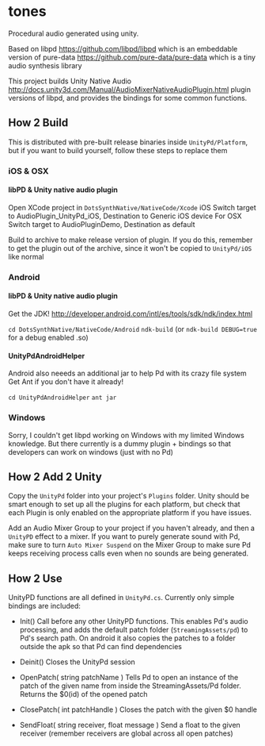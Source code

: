 # tones
Procedural audio generated using unity. 

Based on libpd <https://github.com/libpd/libpd> which is an embeddable version of 
pure-data <https://github.com/pure-data/pure-data> which is a tiny audio synthesis library

This project builds Unity Native Audio <http://docs.unity3d.com/Manual/AudioMixerNativeAudioPlugin.html> 
plugin versions of libpd, and provides the bindings for some common functions.


## How 2 Build
This is distributed with pre-built release binaries inside `UnityPd/Platform`, 
but if you want to build yourself, follow these steps to replace them

### iOS & OSX

#### libPD & Unity native audio plugin
Open XCode project in `DotsSynthNative/NativeCode/Xcode`
iOS Switch target to AudioPlugin_UnityPd_iOS, Destination to Generic iOS device
For OSX Switch target to AudioPluginDemo, Destination as default

Build to archive to make release version of plugin. If you do this, remember to get the plugin out of the archive, 
since it won't be copied to `UnityPd/iOS` like normal 

### Android

#### libPD & Unity native audio plugin
Get the JDK! <http://developer.android.com/intl/es/tools/sdk/ndk/index.html>

`cd DotsSynthNative/NativeCode/Android`
`ndk-build` (or `ndk-build DEBUG=true` for a debug enabled .so)

#### UnityPdAndroidHelper
Android also neeeds an additional jar to help Pd with its crazy file system
Get Ant if you don't have it already!

`cd UnityPdAndroidHelper`
`ant jar`

### Windows
Sorry, I couldn't get libpd working on Windows with my limited Windows knowledge. 
But there currently is a dummy plugin + bindings so that developers can work on windows (just with no Pd)


## How 2 Add 2 Unity

Copy the `UnityPd` folder into your project's `Plugins` folder. Unity should be smart 
enough to set up all the plugins for each platform, but check that each Plugin is only enabled on the 
appropriate platform if you have issues.

Add an Audio Mixer Group to your project if you haven't already, and then a `UnityPD` effect to a mixer. 
If you want to purely generate sound with Pd, make sure to turn `Auto Mixer Suspend` on the Mixer Group to
make sure Pd keeps receiving process calls even when no sounds are being generated.


## How 2 Use

UnityPD functions are all defined in `UnityPd.cs`. Currently only simple bindings are included:
- Init()
Call before any other UnityPD functions. This enables Pd's audio processing, and adds the default patch 
folder (`StreamingAssets/pd`) to Pd's search path. On android it also copies the patches to a folder outside
the apk so that Pd can find dependencies

- Deinit()
Closes the UnityPd session

- OpenPatch( string patchName )
Tells Pd to open an instance of the patch of the given name from inside the StreamingAssets/Pd folder. Returns the $0(id)
of the opened patch

- ClosePatch( int patchHandle )
Closes the patch with the given $0 handle

- SendFloat( string receiver, float message )
Send a float to the given receiver (remember receivers are global across all open patches)
